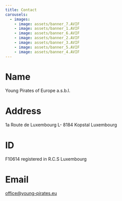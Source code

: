```yaml
---
title: Contact
carousels:
  - images:
    - image: assets/banner_7.AVIF
    - image: assets/banner_1.AVIF
    - image: assets/banner_6.AVIF
    - image: assets/banner_2.AVIF
    - image: assets/banner_3.AVIF
    - image: assets/banner_5.AVIF
    - image: assets/banner_4.AVIF
---
```



# Name
Young Pirates of Europe a.s.b.l.

# Address
1a Route de Luxembourg
L- 8184 Kopstal
Luxembourg

# ID
F10614 registered in R.C.S Luxembourg
# Email
office@young-pirates.eu

